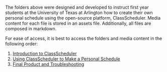 The folders above were designed and developed to instruct first year students at the University of Texas at Arlington how to create their own personal schedule using the open-source platform, ClassScheduler. Media content for each file is stored in an assets file. Additionally, all files are composed in markdown. 

For ease of access, it is best to access the folders and media content in the following order:
1. [Introduction to ClassScheduler](1-Introduction%20to%20ClassScheduler)
2. [Using ClassScheduler to Make a Personal Schedule](2-Using%20ClassScheduler%20to%20Make%20a%20Personal%20Schedule)
3. [Final Product and Troubleshooting](3-Final%20Product%20and%20Troubleshooting)
